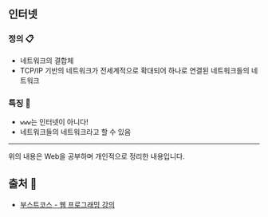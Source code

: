 ## 인터넷
### 정의 📋
- 네트워크의 결합체
- TCP/IP 기반의 네트워크가 전세계적으로 확대되어 하나로 연결된 네트워크들의 네트워크

### 특징 🙌
- `www`는 인터넷이 아니다!
- 네트워크들의 네트워크라고 할 수 있음
- - -
위의 내용은 Web을 공부하며 개인적으로 정리한 내용입니다.
## 출처 📝
- [부스트코스 - 웹 프로그래밍 강의](https://www.boostcourse.org/web316/lecture/16661?isDesc=false)